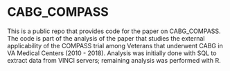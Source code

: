 # CABG_COMPASS
This is a public repo that provides code for the paper on CABG_COMPASS. The code is part of the analysis 
of the paper that studies the external applicability of the COMPASS trial among Veterans that 
underwent CABG in VA Medical Centers (2010 - 2018). 
Analysis was initially done with SQL to extract data from VINCI servers; remaining analysis 
was performed with R. 

